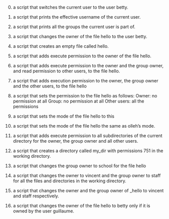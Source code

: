 0. a script that switches the current user to the user betty.
1. a script that prints the effective username of the current user.
2. a script that prints all the groups the current user is part of. 
3. a script that changes the owner of the file hello to the user betty.
4. a script that creates an empty file called hello.
5. a script that adds execute permission to the owner of the file hello.
6. a script that adds execute permission to the owner and the group owner, and read permission to other users, to the file hello.
7. a script that adds execution permission to the owner, the group owner and the other users, to the file hello
8. a script that sets the permission to the file hello as follows: 
Owner: no permission at all
Group: no permission at all
Other users: all the permissions
9. a script that sets the mode of the file hello to this
10. a script that sets the mode of the file hello the same as olleh’s mode.
11. a script that adds execute permission to all subdirectories of the current directory for the owner, the group owner and all other users.
12.  a script that creates a directory called my_dir with permissions 751 in the working directory.
13. a script that changes the group owner to school for the file hello

14.  a script that changes the owner to vincent and the group owner to staff for all the files and directories in the working directory.
15. a script that changes the owner and the group owner of _hello to vincent and staff respectively.
16. a script that changes the owner of the file hello to betty only if it is owned by the user guillaume.
